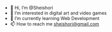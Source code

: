 - 👋 Hi, I’m @Sheishori
- 👀 I’m interested in digital art and video games
- 🌱 I’m currently learning Web Development
- 📫 How to reach me sheishori@gmail.com

<!---
Sheishori/Sheishori is a ✨ special ✨ repository because its `README.md` (this file) appears on your GitHub profile.
You can click the Preview link to take a look at your changes.
--->
